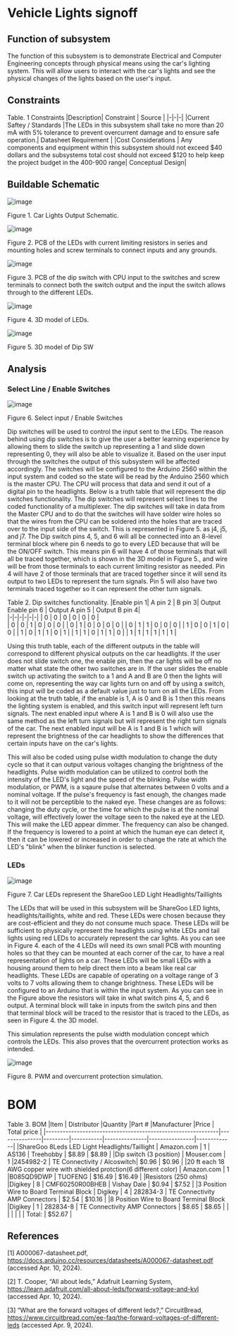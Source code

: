# Vehicle Lights signoff
## Function of subsystem 
The function of this subsystem is to demonstrate Electrical and Computer Engineering concepts through physical means using the car's lighting system. This will allow users to interact with the car's lights and see the physical changes of the lights based on the user's input.  

## Constraints
Table. 1 Constraints
|Description| Constraint | Source |
|-|-|-|
|Current Saftey / Standards |The LEDs in this subsystem shall take no more than 20 mA with 5% tolerance to prevent overcurrent damage and to ensure safe operation.| Datasheet Requirement  |
|Cost Considerations | Any components and equipment within this subsystem should not exceed $40 dollars and the subsystems total cost should not exceed $120 to help keep the project budget in the 400-900 range| Conceptual Design| 





      
## Buildable Schematic
![image](https://github.com/user-attachments/assets/c47e4d78-0a15-4318-b494-09bd6bab0013)

Figure 1. Car Lights Output Schematic. 


![image](https://github.com/user-attachments/assets/b08d7794-4854-4fa5-bc48-4e394aca1a2e)


Figure 2. PCB of the LEDs with current limiting resistors in series and mounting holes and screw terminals to connect inputs and any grounds.

![image](https://github.com/user-attachments/assets/2ba29565-6127-4d34-94f4-e0f350534df3)

Figure 3. PCB of the dip switch with CPU input to the switches and screw terminals to connect both the switch output and the input the switch allows through to the different LEDs.


![image](https://github.com/user-attachments/assets/10809dc4-c311-4016-81f0-750288931a8e)


Figure 4. 3D model of LEDs.

![image](https://github.com/user-attachments/assets/57745358-546d-46a9-8ac4-165cf79125cd)


Figure 5. 3D model of Dip SW 

## Analysis 

### Select Line / Enable Switches
![image](https://github.com/user-attachments/assets/e414383f-0a64-4c0d-b218-7a5033957ce9)



Figure 6. Select input / Enable Switches

Dip switches will be used to control the input sent to the LEDs. The reason behind using dip switches is to give the user a better learning experience by allowing them to slide the switch up representing a 1 and slide down representing 0, they will also be able to visualize it. Based on the user input through the switches the output of this subsystem will be affected accordingly. The switches will be configured to the Arduino 2560 within the input system and coded so the state will be read by the Arduino 2560 which is the master CPU. The CPU will process that data and send it out of a digital pin to the headlights. Below is a truth table that will represent the dip switches functionality. The dip switches will represent select lines to the coded functionality of a multiplexer. The dip switches will take in data from the Master CPU and to do that the switches will have solder wire holes so that the wires from the CPU can be soldered into the holes that are traced over to the input side of the switch. This is represented in Figure 5. as j4, j5, and j7. The Dip switch pins 4, 5, and 6 will all be connected into an 8-level terminal block where pin 6 needs to go to every LED because that will be the ON/OFF switch. This means pin 6 will have 4 of those terminals that will all be traced together, which is shown in the 3D model in Figure 5., and wire will be from those terminals to each current limiting resistor as needed. Pin 4 will have 2 of those terminals that are traced together since it will send its output to two LEDs to represent the turn signals. Pin 5 will also have two terminals traced together so it can represent the other turn signals.

Table 2. Dip switches functionality. 
|Enable pin 1| A pin 2 | B pin 3| Output Enable pin 6 | Output A pin 5 | Output B pin 4|                                              
|-|-|-|-|-|-|
| 0 | 0 | 0 | 0 | 0 | 0 |                   
| 0 | 0 | 1 | 0 | 0 | 0 | 
| 0 | 1 | 0 | 0 | 0 | 0 | 
| 0 | 1 | 1 | 0 | 0 | 0 | 
| 1 | 0 | 0 | 1 | 0 | 0 | 
| 1 | 0 | 1 | 1 | 0 | 1 | 
| 1 | 1 | 0 | 1 | 1 | 0 | 
| 1 | 1 | 1 | 1 | 1 | 1 |

Using this truth table, each of the different outputs in the table will correspond to different physical outputs on the car headlights. If the user does not slide switch one, the enable pin, then the car lights will be off no matter what state the other two switches are in. If the user slides the enable switch up activating the switch to a 1 and A and B are 0 then the lights will come on, representing the way car lights turn on and off by using a switch, this input will be coded as a default value just to turn on all the LEDs. From looking at the truth table, if the enable is 1, A is 0 and B is 1 then this means the lighting system is enabled, and this switch input will represent left turn signals. The next enabled input where A is 1 and B is 0 will also use the same method as the left turn signals but will represent the right turn signals of the car. The next enabled input will be A is 1 and B is 1 which will represent the brightness of the car headlights to show the differences that certain inputs have on the car's lights. 

This will also be coded using pulse width modulation to change the duty cycle so that it can output various voltages changing the brightness of the headlights. Pulse width modulation can be utilized to control both the intensity of the LED's light and the speed of the blinking. Pulse width modulation, or PWM, is a sqaure pulse that alternates between 0 volts and a nominal voltage. If the pulse's frequency is fast enough, the changes made to it will not be perceptible to the naked eye. These changes are as follows: changing the duty cycle, or the time for which the pulse is at the nominal voltage, will effectively lower the voltage seen to the naked eye at the LED. This will make the LED appear dimmer. The frequency can also be changed. If the frequency is lowered to a point at which the human eye can detect it, then it can be lowered or increased in order to change the rate at which the LED's "blink" when the blinker function is selected.



### LEDs
![image](https://github.com/user-attachments/assets/14f8d1ab-3d57-4118-b6e1-5be83de74506)


Figure 7. Car LEDs represent the ShareGoo LED Light Headlights/Taillights

The LEDs that will be used in this subsystem will be ShareGoo LED lights, headlights/taillights, white and red. These LEDs were chosen because they are cost-efficient and they do not consume much space. These LEDs will be sufficient to physically represent the headlights using white LEDs and tail lights using red LEDs to accurately represent the car lights. As you can see in Figure 4. each of the 4 LEDs will need its own small PCB with mounting holes so that they can be mounted at each corner of the car, to have a real representation of lights on a car. These LEDs will be small LEDs with a housing around them to help direct them into a beam like real car headlights. These LEDs are capable of operating on a voltage range of 3 volts to 7 volts allowing them to change brightness. These LEDs will be configured to an Arduino that is within the input system. As you can see in the Figure above the resistors will take in what switch pins 4, 5, and 6 output. A terminal block will take in inputs from the switch pins and then that terminal block will be traced to the resistor that is traced to the LEDs,  as seen in Figure 4. the 3D model. 


This simulation represents the pulse width modulation concept which controls the LEDs. This also proves that the overcurrent protection works as intended. 

![image](https://github.com/user-attachments/assets/86fb9523-2334-4013-a515-9cbc753ebdab)

Figure 8. PWM and overcurrent protection simulation. 





# BOM 
Table 3. BOM
|Item                                                         |	Distributor	    |Quantity |Part #	|Manufacturer |Price 	| Total price   |
|-------------------------------------------------------------|---------------|---------|-----------|---------------|----------------|-------------|
|ShareGoo 8Leds LED Light Headlights/Taillight                             |	Amazon.com	| 1	| ‎AS136   | ‎Treehobby | $8.89	  | $8.89         |
|Dip switch  (3 position)                     |	Mouser.com 	| 1	     |2454982-2 | TE Connectivity / Alcoswitch| $0.96	  | $0.96         |
|20 ft each 18 AWG copper wire with shielded protction(6 different color)                | Amazon.com	| 1	  |B085QD9DWP  | TUOFENG  | $16.49	| $16.49        |
|Resistors (250 ohms)                                |Digikey	| 8	 | 	CMF60250R00BHEB | 	Vishay Dale    | $0.94 | $7.52       |
|3 Position Wire to Board Terminal Block 		     |      Digikey   |  4 |	282834-3   |  TE Connectivity AMP Connectors | $2.54 | $10.16 |
|8 Position Wire to Board Terminal Block		     |Digikey         |  1 |  	282834-8 |     TE Connectivity AMP Connectors     | $8.65 |	 $8.65 |
|		                                                          |         |   |   |         | Total:  |	$52.67     |

## References 

[1] A000067-datasheet.pdf, https://docs.arduino.cc/resources/datasheets/A000067-datasheet.pdf (accessed Apr. 10, 2024).   

[2] T. Cooper, “All about leds,” Adafruit Learning System, https://learn.adafruit.com/all-about-leds/forward-voltage-and-kvl (accessed Apr. 10, 2024). 

[3] “What are the forward voltages of different leds?,” CircuitBread, https://www.circuitbread.com/ee-faq/the-forward-voltages-of-different-leds (accessed Apr. 9, 2024). 

 
